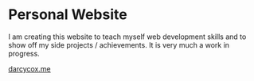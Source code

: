 # Personal Website

<p>I am creating this website to teach myself web development skills and to show off my side projects / achievements.
It is very much a work in progress.</p>

<p><a href="https://darcycox.me">darcycox.me</a></p>
